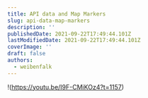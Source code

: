 ```yaml
---
title: API data and Map Markers
slug: api-data-map-markers
description: ''
publishedDate: 2021-09-22T17:49:44.101Z
lastModifiedDate: 2021-09-22T17:49:44.101Z
coverImage: ''
draft: false
authors:
  - weibenfalk
---
```


!(https://youtu.be/I9F-CMiKOz4?t=1157)
